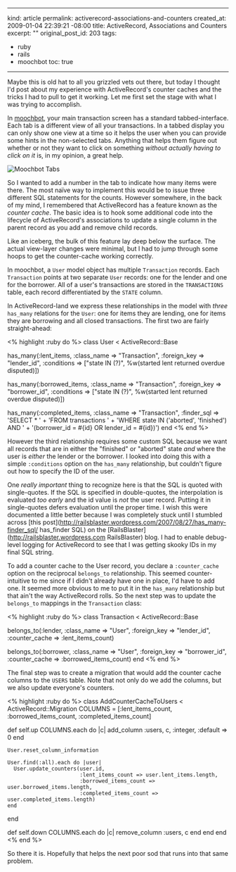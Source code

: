 ----- 
kind: article
permalink: activerecord-associations-and-counters
created_at: 2009-01-04 22:39:21 -08:00
title: ActiveRecord, Associations and Counters
excerpt: ""
original_post_id: 203
tags: 
- ruby
- rails
- moochbot
toc: true
-----
Maybe this is old hat to all you grizzled vets out there, but today I thought I'd post about my experience with ActiveRecord's counter caches and the tricks I had to pull to get it working. Let me first set the stage with what I was trying to accomplish.

In [moochbot](http://moochbot), your main transaction screen has a standard tabbed-interface. Each tab is a different view of all your transactions. In a tabbed display you can only show one view at a time so it helps the user when you can provide some hints in the non-selected tabs. Anything that helps them figure out whether or not they want to click on something _without actually having to click on it_ is, in my opinion, a great help.

![Moochbot Tabs](http://img.skitch.com/20090104-xi79khd8e9242dhbf5yes6nmg6.jpg)

So I wanted to add a number in the tab to indicate how many items were there. The most na&iuml;ve way to implement this would be to issue three different SQL statements for the counts. However somewhere, in the back of my mind, I remembered that ActiveRecord has a feature known as the _counter cache_. The basic idea is to hook some additional code into the lifecycle of ActiveRecord's associations to update a single column in the parent record as you add and remove child records.

Like an iceberg, the bulk of this feature lay deep below the surface. The actual view-layer changes were minimal, but I had to jump through some hoops to get the counter-cache working correctly.

In moochbot, a `User` model object has multiple `Transaction` records. Each `Transaction` points at two separate `User` records: one for the lender and one for the borrower. All of a user's transactions are stored in the `TRANSACTIONS` table, each record differentiated by the `STATE` column.

In ActiveRecord-land we express these relationships in the model with _three_ `has_many` relations for the `User`: one for items they are lending, one for items they are borrowing and all closed transactions. The first two are fairly straight-ahead:

<% highlight :ruby do %>
class User < ActiveRecord::Base

  has_many(:lent_items,
           :class_name => "Transaction",
           :foreign_key => "lender_id",
           :conditions => ["state IN (?)",
                           %w(started lent returned overdue disputed)])

  has_many(:borrowed_items,
           :class_name => "Transaction",
           :foreign_key => "borrower_id",
           :conditions => ["state IN (?)",
                           %w(started lent returned overdue disputed)])

  has_many(:completed_items,
           :class_name => "Transaction",
           :finder_sql => 'SELECT * ' +
           'FROM transactions ' +
           'WHERE state IN (\'aborted\', \'finished\') AND ' +
           '(borrower_id = #{id} OR lender_id = #{id})')
end
<% end %>

However the third relationship requires some custom SQL because we want all records that are in either the "finished" or "aborted" state _and_ where the user is _either_ the lender or the borrower. I looked into doing this with a simple `:conditions` option on the `has_many` relationship, but couldn't figure out how to specify the ID of the user.

One _really important_ thing to recognize here is that the SQL is quoted with single-quotes. If the SQL is specified in double-quotes, the interpolation is evaluated _too early_ and the id value is _not_ the user record. Putting it in single-quotes defers evaluation until the proper time. I wish this were documented a little better because I was completely stuck until I stumbled across [this post](http://railsblaster.wordpress.com/2007/08/27/has_many-finder_sql/ has_finder SQL) on the [RailsBlaster](http://railsblaster.wordpress.com RailsBlaster) blog. I had to enable debug-level logging for ActiveRecord to see that I was getting skooky IDs in my final SQL string.

To add a counter cache to the User record, you declare a `:counter_cache` option on the reciprocal `belongs_to` relationship. This seemed counter-intuitive to me since if I didn't already have one in place, I'd have to add one. It seemed more obvious to me to put it in the `has_many` relationship but that ain't the way ActiveRecord rolls. So the next step was to update the `belongs_to` mappings in the `Transaction` class:

<% highlight :ruby do %>
class Transaction < ActiveRecord::Base

  belongs_to(:lender,
             :class_name => "User",
             :foreign_key => "lender_id",
             :counter_cache => :lent_items_count)

  belongs_to(:borrower,
             :class_name => "User",
             :foreign_key => "borrower_id",
             :counter_cache => :borrowed_items_count)
end
<% end %>

The final step was to create a migration that would add the counter cache columns to the `USERS` table. Note that not only do we add the columns, but we also update everyone's counters.

<% highlight :ruby do %>
class AddCounterCacheToUsers < ActiveRecord::Migration
  COLUMNS = [:lent_items_count,
             :borrowed_items_count,
             :completed_items_count]

  def self.up
    COLUMNS.each do |c|
      add_column :users, c, :integer, :default => 0
    end

    User.reset_column_information

    User.find(:all).each do |user|
      User.update_counters(user.id,
                           :lent_items_count => user.lent_items.length,
                           :borrowed_items_count => user.borrowed_items.length,
                           :completed_items_count => user.completed_items.length)
    end
  end

  def self.down
    COLUMNS.each do |c|
      remove_column :users, c
    end
  end
end
<% end %>

So there it is. Hopefully that helps the next poor sod that runs into that same problem.
